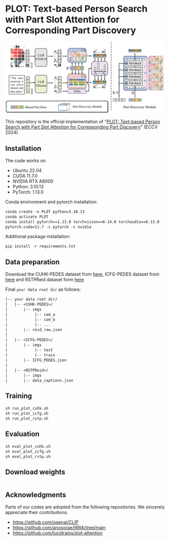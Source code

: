 # PLOT: Text-based Person Search with Part Slot Attention for Corresponding Part Discovery

![plot](./plot.PNG)

This repository is the official implementation of "[PLOT: Text-based Person Search with Part Slot Attention for Corresponding Part Discovery](https://arxiv.org/abs/2409.13475)" (ECCV 2024)

## Installation

  The code works on 
  - Ubuntu 22.04
  - CUDA 11.7.0
  - NVIDIA RTX A6000
  - Python: 3.10.13
  - PyTorch: 1.13.0

  Conda environment and pytorch installation:
  ```
  conda create -n PLOT python=3.10.13
  conda activate PLOT
  conda install pytorch==1.13.0 torchvision==0.14.0 torchaudio==0.13.0 pytorch-cuda=11.7 -c pytorch -c nvidia
  ```
  

  Additional package installation:
  ```
  pip install -r requirements.txt
  ```

## Data preparation
Download the CUHK-PEDES dataset from [here](https://github.com/ShuangLI59/Person-Search-with-Natural-Language-Description), ICFG-PEDES dataset from [here](https://github.com/zifyloo/SSAN) and RSTPReid dataset form [here](https://github.com/NjtechCVLab/RSTPReid-Dataset)

Final `your data root dir` as follows:
```
|-- your data root dir/
|   |-- <CUHK-PEDES>/
|       |-- imgs
|            |-- cam_a
|            |-- cam_b
|            |-- ...
|       |-- reid_raw.json
|
|   |-- <ICFG-PEDES>/
|       |-- imgs
|            |-- test
|            |-- train 
|       |-- ICFG_PEDES.json
|
|   |-- <RSTPReid>/
|       |-- imgs
|       |-- data_captions.json
```

## Training
```
sh run_plot_cuhk.sh
sh run_plot_icfg.sh
sh run_plot_rstp.sh
```

## Evaluation
```
sh eval_plot_cuhk.sh
sh eval_plot_icfg.sh
sh eval_plot_rstp.sh
```
## Download weights
```
```

## Acknowledgments
Parts of our codes are adopted from the following repositories. We sincerely appreciate their contributions.
* https://github.com/openai/CLIP
* https://github.com/anosorae/IRRA/tree/main
* https://github.com/lucidrains/slot-attention
